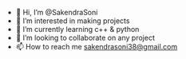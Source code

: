 - 👋 Hi, I’m @SakendraSoni
- 👀 I’m interested in making projects
- 🌱 I’m currently learning c++ & python
- 💞️ I’m looking to collaborate on any project
- 📫 How to reach me sakendrasoni38@gmail.com

<!---
SakendraSoni/SakendraSoni is a ✨ special ✨ repository because its `README.md` (this file) appears on your GitHub profile.
You can click the Preview link to take a look at your changes.
--->
